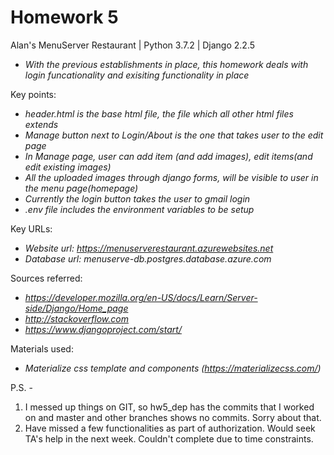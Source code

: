 # Homework 5

Alan's MenuServer Restaurant | Python 3.7.2 | Django 2.2.5

- *With the previous establishments in place, this homework deals with login funcationality and exisiting functionality in place*

Key points:

- *header.html is the base html file, the file which all other html files extends*
- *Manage button next to Login/About is the one that takes user to the edit page*
- *In Manage page, user can add item (and add images), edit items(and edit existing images)*
- *All the uploaded images through django forms, will be visible to user in the menu page(homepage)*
- *Currently the login button takes the user to gmail login*
- *.env file includes the environment variables to be setup*

Key URLs:

- *Website url: https://menuserverestaurant.azurewebsites.net*
- *Database url: menuserve-db.postgres.database.azure.com*

Sources referred: 

- *https://developer.mozilla.org/en-US/docs/Learn/Server-side/Django/Home_page*
- *http://stackoverflow.com*
- *https://www.djangoproject.com/start/*

Materials used:

- *Materialize css template and components (https://materializecss.com/)*

P.S. - 
1. I messed up things on GIT, so hw5_dep has the commits that I worked on and master and other branches shows no commits. Sorry about that.
2. Have missed a few functionalities as part of authorization. Would seek TA's help in the next week. Couldn't complete due to time constraints.
